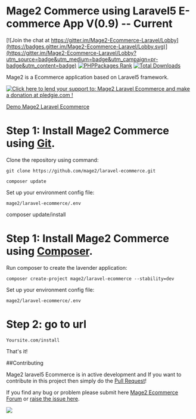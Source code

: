# Mage2 Commerce using Laravel5 E-commerce App V(0.9) -- Current

[![Join the chat at https://gitter.im/Mage2-Ecommerce-Laravel/Lobby](https://badges.gitter.im/Mage2-Ecommerce-Laravel/Lobby.svg)](https://gitter.im/Mage2-Ecommerce-Laravel/Lobby?utm_source=badge&utm_medium=badge&utm_campaign=pr-badge&utm_content=badge) [![PHPPackages Rank](http://phppackages.org/p/mage2/laravel-ecommerce/badge/rank.svg)](http://phppackages.org/p/mage2/laravel-ecommerce) [![Total Downloads](https://poser.pugx.org/mage2/laravel-ecommerce/downloads)](https://packagist.org/packages/mage2/laravel-ecommerce)

Mage2 is a Ecommerce application based on Laravel5 framework.

<a href='https://pledgie.com/campaigns/32940'><img alt='Click here to lend your support to: Mage2 Laravel Ecommerce and make a donation at pledgie.com !' src='https://pledgie.com/campaigns/32940.png?skin_name=chrome' border='0' ></a>

[Demo Mage2 Laravel Ecommerce](http://demo.mage2.website/)

# Step 1: Install Mage2 Commerce using [Git](https://git-scm.com/).

Clone the repository using command:

    git clone https://github.com/mage2/laravel-ecommerce.git

    composer update

Set up your environment config file:

    mage2/laravel-ecommerce/.env 

composer update/install
# Step 1: Install Mage2 Commerce using [Composer](https://getcomposer.org/download/).

Run composer to create the lavender application:

    composer create-project mage2/laravel-ecommerce --stability=dev
    
Set up your environment config file:

    mage2/laravel-ecommerce/.env    

# Step 2: go to url

    Yoursite.com/install
    
That's it!


##Contributing


Mage2 laravel5 Ecommerce is in active development and If you want to contribute in this project then simply do the [Pull Request](https://github.com/mage2/laravel-ecommerce/pulls)!

If you find any bug or problem please submit here [Mage2 Ecommerce Forum](http://mage2.website/forum/) or [raise the issue here](https://github.com/mage2/laravel-ecommerce/issues/new).


[![](https://ga-beacon.appspot.com/UA-79831356-1/laravel-ecommerce?pixel)](https://github.com/mage2/laravel-ecommerce)
